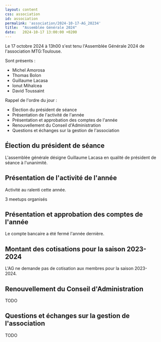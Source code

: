 ```yaml
---
layout: content
css: association
id: association
permalink: 'association/2024-10-17-AG_20234'
title:  "Assemblée Générale 2024"
date:   2024-10-17 13:00:00 +0200
---
```


Le 17 octobre 2024 à 13h00 s'est tenu l'Assemblée Générale 2024 de l'association MTG:Toulouse.

Sont présents :

- Michel Amorosa
- Thomas Bolon
- Guillaume Lacasa
- Ionut Mihalcea
- David Toussaint

Rappel de l'ordre du jour :

- Élection du président de séance
- Présentation de l'activité de l'année
- Présentation et approbation des comptes de l'année
- Renouvellement du Conseil d'Administration
- Questions et échanges sur la gestion de l'association

## Élection du président de séance

L'assemblée générale désigne Guillaume Lacasa en qualité de président de séance à l'unanimité.

## Présentation de l'activité de l'année

Activité au ralenti cette année.

3 meetups organisés

## Présentation et approbation des comptes de l'année

Le compte bancaire a été fermé l'année dernière.

## Montant des cotisations pour la saison 2023-2024

L'AG ne demande pas de cotisation aux membres pour la saison 2023-2024.

## Renouvellement du Conseil d'Administration

TODO

## Questions et échanges sur la gestion de l'association

TODO
